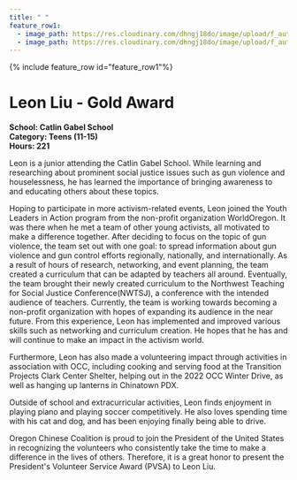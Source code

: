 ```yaml
---
title: " "
feature_row1:
  - image_path: https://res.cloudinary.com/dhngj18do/image/upload/f_auto,q_auto/v1/images/pvsa/2023_Leon_Liu
  - image_path: https://res.cloudinary.com/dhngj18do/image/upload/f_auto,q_auto/v1/images/activities/year_2023
---
```


{% include feature_row id="feature_row1"%}

# Leon Liu - Gold Award

**School: Catlin Gabel School**  
**Category: Teens (11-15)**  
**Hours: 221**  

Leon is a junior attending the Catlin Gabel School. While learning and researching about prominent social justice issues such as gun violence and houselessness, he has learned the importance of bringing awareness to and educating others about these topics.

Hoping to participate in more activism-related events, Leon joined the Youth Leaders in Action program from the non-profit organization WorldOregon. It was there when he met a team of other young activists, all motivated to make a difference together. After deciding to focus on the topic of gun violence, the team set out with one goal: to spread information about gun violence and gun control efforts regionally, nationally, and internationally. As a result of hours of research,
networking, and event planning, the team created a curriculum that can be adapted by teachers all around. Eventually, the team brought their newly created curriculum to the Northwest Teaching for Social Justice Conference(NWTSJ), a conference with the intended audience of teachers. Currently, the team is working towards becoming a non-profit organization with hopes of expanding its audience in the near future. From this experience, Leon has implemented and improved various skills such as networking and curriculum creation. He hopes that he has and will continue to make an impact in the activism world.

Furthermore, Leon has also made a volunteering impact through activities in association with OCC, including cooking and serving food at the Transition Projects Clark Center Shelter, helping out in the 2022 OCC Winter Drive, as well as hanging up lanterns in Chinatown PDX.

Outside of school and extracurricular activities, Leon finds enjoyment in playing piano and playing soccer competitively. He also loves spending time with his cat and dog, and has been enjoying finally being able to drive.

Oregon Chinese Coalition is proud to join the President of the United States in recognizing the volunteers who consistently take the time to make a difference in the lives of others. Therefore, it is a great honor to present the President's Volunteer Service Award (PVSA) to Leon Liu.
